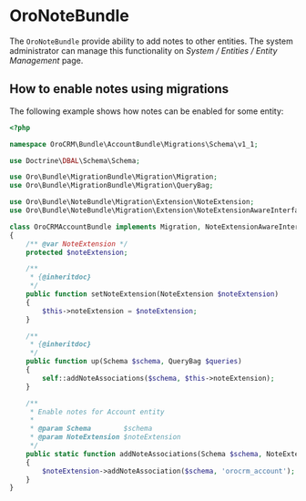 OroNoteBundle
===================

The `OroNoteBundle` provide ability to add notes to other entities. The system administrator can manage this functionality on *System / Entities / Entity Management* page.

How to enable notes using migrations
------------------------------------

The following example shows how notes can be enabled for some entity:
``` php
<?php

namespace OroCRM\Bundle\AccountBundle\Migrations\Schema\v1_1;

use Doctrine\DBAL\Schema\Schema;

use Oro\Bundle\MigrationBundle\Migration\Migration;
use Oro\Bundle\MigrationBundle\Migration\QueryBag;

use Oro\Bundle\NoteBundle\Migration\Extension\NoteExtension;
use Oro\Bundle\NoteBundle\Migration\Extension\NoteExtensionAwareInterface;

class OroCRMAccountBundle implements Migration, NoteExtensionAwareInterface
{
    /** @var NoteExtension */
    protected $noteExtension;

    /**
     * {@inheritdoc}
     */
    public function setNoteExtension(NoteExtension $noteExtension)
    {
        $this->noteExtension = $noteExtension;
    }

    /**
     * {@inheritdoc}
     */
    public function up(Schema $schema, QueryBag $queries)
    {
        self::addNoteAssociations($schema, $this->noteExtension);
    }

    /**
     * Enable notes for Account entity
     *
     * @param Schema        $schema
     * @param NoteExtension $noteExtension
     */
    public static function addNoteAssociations(Schema $schema, NoteExtension $noteExtension)
    {
        $noteExtension->addNoteAssociation($schema, 'orocrm_account');
    }
}
```
